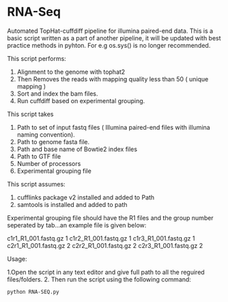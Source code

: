 RNA-Seq
=======

Automated TopHat-cuffdiff pipeline for illumina paired-end data. This is a basic script written as a part of another pipeline, it will be updated with best practice methods in pyhton. For e.g os.sys() is no longer recommended.

This script performs:

1. Alignment to the genome with tophat2
2. Then Removes the reads with mapping quality less than 50 ( unique mapping )
3. Sort and index the bam files.
4. Run cuffdiff based on experimental grouping.

This script takes 

1. Path to set of input fastq files ( Illumina paired-end files with illumina naming convention).
2. Path to genome fasta file.
3. Path and base name of Bowtie2 index files
4. Path to GTF file
5. Number of processors
6. Experimental grouping file

This script assumes:

1. cufflinks package v2 installed and added to Path
2. samtools is installed and added to path

Experimental grouping file should have the R1 files and the group number seperated by tab...an example file is given below:

c1r1_R1_001.fastq.gz    1
c1r2_R1_001.fastq.gz    1
c1r3_R1_001.fastq.gz    1
c2r1_R1_001.fastq.gz    2
c2r2_R1_001.fastq.gz    2
c2r3_R1_001.fastq.gz    2


Usage:

1.Open the script in any text editor and give full path to all the reguired files/folders.
2. Then run the script using the following command:
    
    python RNA-SEQ.py


